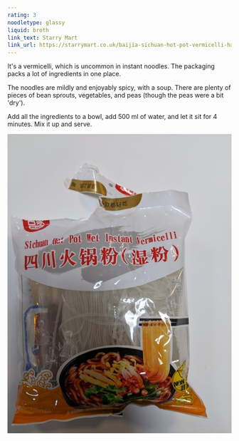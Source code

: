 ```yaml
---
rating: 3
noodletype: glassy
liquid: broth
link_text: Starry Mart
link_url: https://starrymart.co.uk/baijia-sichuan-hot-pot-vermicelli-hand-crafted-188g.html
---
```


It's a vermicelli, which is uncommon in instant noodles.  The packaging packs a lot of ingredients in one place.  

The noodles are mildly and enjoyably spicy, with a soup.  There are plenty of pieces of bean sprouts, vegetables, and peas (though the peas were a bit 'dry').  

Add all the ingredients to a bowl, add 500 ml of water, and let it sit for 4 minutes.  Mix it up and serve. 


![Baijia Hand-Crafted Sichuan Hotpot Wet Instant Vermicelli](images/014.jpg)